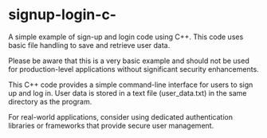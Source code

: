 # signup-login-c-
A simple example of sign-up and login code using C++. This code uses basic file handling to save and retrieve user data.

Please be aware that this is a very basic example and should not be used for production-level applications without significant security enhancements.

This C++ code provides a simple command-line interface for users to sign up and log in. User data is stored in a text file (user_data.txt) in the same directory as the program.

For real-world applications, consider using dedicated authentication libraries or frameworks that provide secure user management.
